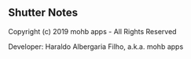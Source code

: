 ## Shutter Notes
Copyright (c) 2019 mohb apps - All Rights Reserved

Developer: Haraldo Albergaria Filho, a.k.a. mohb apps

